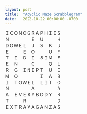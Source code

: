 ```yaml
---
layout: post
title:  "Acyclic Maze Scrabblegram"
date:   2022-10-22 00:00:00 -0700
---
```


<pre>ＩＣＯＮＯＧＲＡＰＨＩＥＳ
Ｎ　　　　　Ｅ　Ｕ　　　Ｈ
ＤＯＷＥＬ　Ｊ　Ｓ　Ｋ　Ｕ
Ｅ　　　Ｅ　Ｏ　　　Ｕ　Ｆ
Ｔ　Ｉ　Ｄ　Ｉ　ＳＩＭ　Ｆ
Ｅ　Ｎ　　　Ｃ　　　Ｑ　Ｌ
Ｒ　Ｇ　ＩＮＥＰＴ　Ｕ　Ｅ
Ｍ　Ｏ　　　　　Ｉ　Ａ　Ｂ
Ｉ　ＴＯＷＥＬ　ＬＩＴ　Ｏ
Ｎ　　　　　Ａ　　　　　Ａ
Ａ　ＥＶＥＲＹＢＯＤＹ　Ｒ
Ｔ　　　Ｒ　　　　　　　Ｄ
ＥＸＴＲＡＶＡＧＡＮＺＡＳ</pre>